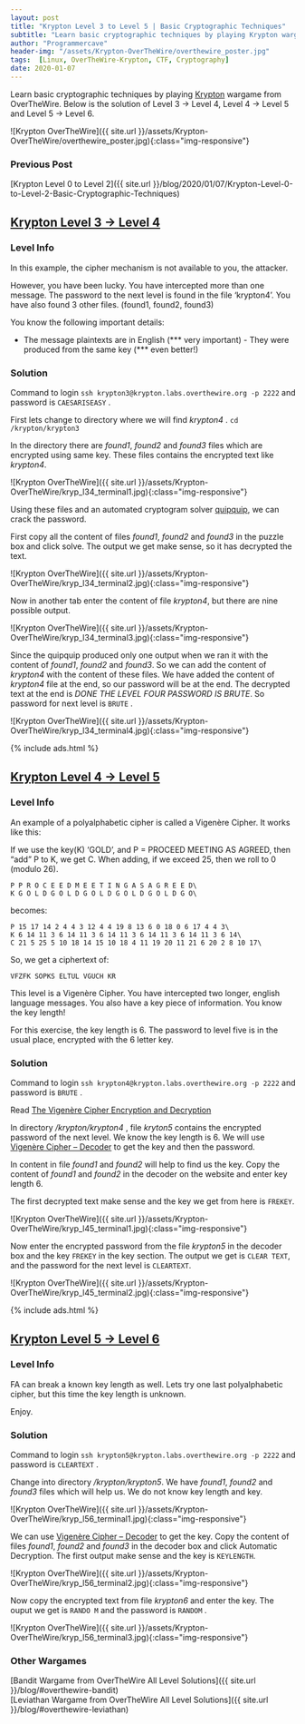 ```yaml
---
layout: post
title: "Krypton Level 3 to Level 5 | Basic Cryptographic Techniques"
subtitle: "Learn basic cryptographic techniques by playing Krypton wargame from OverTheWire. Below is the solution of Level 3 → Level 4, Level 4 → Level 5 and Level 5 → Level 6."
author: "Programmercave"
header-img: "/assets/Krypton-OverTheWire/overthewire_poster.jpg"
tags:  [Linux, OverTheWire-Krypton, CTF, Cryptography]
date: 2020-01-07
---
```


Learn basic cryptographic techniques by playing [Krypton](https://overthewire.org/wargames/krypton/) wargame from OverTheWire. Below is the solution of Level 3 → Level 4, Level 4 → Level 5 and Level 5 → Level 6.

![Krypton OverTheWire]({{ site.url }}/assets/Krypton-OverTheWire/overthewire_poster.jpg){:class="img-responsive"}

### Previous Post
[Krypton Level 0 to Level 2]({{ site.url }}/blog/2020/01/07/Krypton-Level-0-to-Level-2-Basic-Cryptographic-Techniques)

## [Krypton Level 3 → Level 4](https://overthewire.org/wargames/krypton/krypton3.html)

### Level Info

In this example, the cipher mechanism is not available to you, the attacker.

However, you have been lucky. You have intercepted more than one message. The password to the next level is found in the file ‘krypton4’. You have also found 3 other files. (found1, found2, found3)

You know the following important details:<br/>
 * The message plaintexts are in English (*** very important) - They were produced from the same key (*** even better!) 

### Solution

Command to login `ssh krypton3@krypton.labs.overthewire.org -p 2222` and password is `CAESARISEASY` .

First lets change to directory where we will find *krypton4* . `cd /krypton/krypton3`

In the directory there are *found1*, *found2* and *found3* files which are encrypted using same key. These files contains the encrypted text like *krypton4*.

![Krypton OverTheWire]({{ site.url }}/assets/Krypton-OverTheWire/kryp_l34_terminal1.jpg){:class="img-responsive"}

Using these files and an automated cryptogram solver [quipquip](https://quipqiup.com/), we can crack the password.

First copy all the content of files *found1*, *found2* and *found3* in the puzzle box and click solve. The output we get make sense, so it has decrypted the text.

![Krypton OverTheWire]({{ site.url }}/assets/Krypton-OverTheWire/kryp_l34_terminal2.jpg){:class="img-responsive"}

Now in another tab enter the content of file *krypton4*, but there are nine possible output.

![Krypton OverTheWire]({{ site.url }}/assets/Krypton-OverTheWire/kryp_l34_terminal3.jpg){:class="img-responsive"}

Since the quipquip produced only one output when we ran it with the content of *found1*, *found2* and *found3*. So we can add the content of *krypton4* with the content of these files. We have added the content of *krypton4* file at the end, so our password will be at the end. The decrypted text at the end is *DONE THE LEVEL FOUR PASSWORD IS BRUTE*. So password for next level is `BRUTE` . 

![Krypton OverTheWire]({{ site.url }}/assets/Krypton-OverTheWire/kryp_l34_terminal4.jpg){:class="img-responsive"}

{% include ads.html %}<br/>

## [Krypton Level 4 → Level 5](https://overthewire.org/wargames/krypton/krypton4.html)

### Level Info

An example of a polyalphabetic cipher is called a Vigenère Cipher. It works like this:

If we use the key(K) ‘GOLD’, and P = PROCEED MEETING AS AGREED, then “add” P to K, we get C. When adding, if we exceed 25, then we roll to 0 (modulo 26).
```
P P R O C E E D M E E T I N G A S A G R E E D\
K G O L D G O L D G O L D G O L D G O L D G O\
```

becomes:
```
P 15 17 14 2 4 4 3 12 4 4 19 8 13 6 0 18 0 6 17 4 4 3\
K 6 14 11 3 6 14 11 3 6 14 11 3 6 14 11 3 6 14 11 3 6 14\
C 21 5 25 5 10 18 14 15 10 18 4 11 19 20 11 21 6 20 2 8 10 17\
```

So, we get a ciphertext of:

`VFZFK SOPKS ELTUL VGUCH KR`

This level is a Vigenère Cipher. You have intercepted two longer, english language messages. You also have a key piece of information. You know the key length!

For this exercise, the key length is 6. The password to level five is in the usual place, encrypted with the 6 letter key.

### Solution

Command to login `ssh krypton4@krypton.labs.overthewire.org -p 2222` and password is `BRUTE` .

Read [The Vigenère Cipher Encryption and Decryption](https://pages.mtu.edu/~shene/NSF-4/Tutorial/VIG/Vig-Base.html)

In directory */krypton/krypton4* , file *kryton5* contains the encrypted password of the next level. We know the key length is 6. We will use [Vigenère Cipher – Decoder](https://www.dcode.fr/vigenere-cipher) to get the key and then the password.

In content in file *found1* and *found2* will help to find us the key. Copy the content of *found1* and *found2* in the decoder on the website and enter key length 6.

The first decrypted text make sense and the key we get from here is `FREKEY`. 

![Krypton OverTheWire]({{ site.url }}/assets/Krypton-OverTheWire/kryp_l45_terminal1.jpg){:class="img-responsive"}

Now enter the encrypted password from the file *krypton5* in the decoder box and the key `FREKEY` in the key section. The output we get is `CLEAR TEXT`, and the password for the next level is `CLEARTEXT`.

![Krypton OverTheWire]({{ site.url }}/assets/Krypton-OverTheWire/kryp_l45_terminal2.jpg){:class="img-responsive"}

{% include ads.html %}<br/>

## [Krypton Level 5 → Level 6](https://overthewire.org/wargames/krypton/krypton5.html)

### Level Info

FA can break a known key length as well. Lets try one last polyalphabetic cipher, but this time the key length is unknown.

Enjoy.

### Solution

Command to login `ssh krypton5@krypton.labs.overthewire.org -p 2222` and password is `CLEARTEXT` .

Change into directory */krypton/krypton5*. We have *found1*, *found2* and *found3* files which will help us. We do not know key length and key.

![Krypton OverTheWire]({{ site.url }}/assets/Krypton-OverTheWire/kryp_l56_terminal1.jpg){:class="img-responsive"}

We can use [Vigenère Cipher – Decoder](https://www.dcode.fr/vigenere-cipher) to get the key. Copy the content of files *found1*, *found2* and *found3* in the decoder box and click Automatic Decryption. The first output make sense and the key is `KEYLENGTH`.

![Krypton OverTheWire]({{ site.url }}/assets/Krypton-OverTheWire/kryp_l56_terminal2.jpg){:class="img-responsive"}

Now copy the encrypted text from file *krypton6* and enter the key. The ouput we get is `RANDO M` and the password is `RANDOM` .

![Krypton OverTheWire]({{ site.url }}/assets/Krypton-OverTheWire/kryp_l56_terminal3.jpg){:class="img-responsive"}

### Other Wargames
[Bandit Wargame from OverTheWire All Level Solutions]({{ site.url }}/blog/#overthewire-bandit)<br/>
[Leviathan Wargame from OverTheWire All Level Solutions]({{ site.url }}/blog/#overthewire-leviathan)<br/> 

